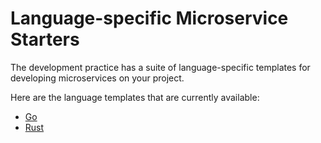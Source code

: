 # Language-specific Microservice Starters

The development practice has a suite of language-specific templates for developing microservices on your project.

Here are the language templates that are currently available:

* [Go](https://github.com/FearlessSolutions/engineering-practice-domains/tree/main/practices/development/examples/go-microservice-monorepo)
* [Rust](https://github.com/FearlessSolutions/engineering-practice-domains/tree/main/practices/development/examples/rust-microservice-template)
